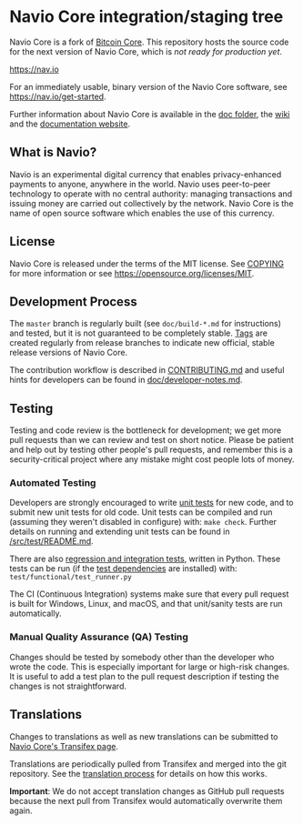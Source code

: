 Navio Core integration/staging tree
=====================================

Navio Core is a fork of [Bitcoin Core](https://github.com/bitcoin/bitcoin). This
repository hosts the source code for the next version of Navio Core, which is *not
ready for production yet*.

https://nav.io

For an immediately usable, binary version of the Navio Core software, see
https://nav.io/get-started.

Further information about Navio Core is available in the [doc folder](/doc),
the [wiki](https://github.com/nav-io/navio-core/wiki) and the [documentation website](https://doc.nav.community).

What is Navio?
----------------

Navio is an experimental digital currency that enables privacy-enhanced payments to
anyone, anywhere in the world. Navio uses peer-to-peer technology to operate
with no central authority: managing transactions and issuing money are carried
out collectively by the network. Navio Core is the name of open source
software which enables the use of this currency.

License
-------

Navio Core is released under the terms of the MIT license. See [COPYING](COPYING) for more
information or see https://opensource.org/licenses/MIT.

Development Process
-------------------

The `master` branch is regularly built (see `doc/build-*.md` for instructions) and tested, but it is not guaranteed to be
completely stable. [Tags](https://github.com/navocin/navio/tags) are created
regularly from release branches to indicate new official, stable release versions of Navio Core.

The contribution workflow is described in [CONTRIBUTING.md](CONTRIBUTING.md)
and useful hints for developers can be found in [doc/developer-notes.md](doc/developer-notes.md).

Testing
-------

Testing and code review is the bottleneck for development; we get more pull
requests than we can review and test on short notice. Please be patient and help out by testing
other people's pull requests, and remember this is a security-critical project where any mistake might cost people
lots of money.

### Automated Testing

Developers are strongly encouraged to write [unit tests](src/test/README.md) for new code, and to
submit new unit tests for old code. Unit tests can be compiled and run
(assuming they weren't disabled in configure) with: `make check`. Further details on running
and extending unit tests can be found in [/src/test/README.md](/src/test/README.md).

There are also [regression and integration tests](/test), written
in Python.
These tests can be run (if the [test dependencies](/test) are installed) with: `test/functional/test_runner.py`

The CI (Continuous Integration) systems make sure that every pull request is built for Windows, Linux, and macOS,
and that unit/sanity tests are run automatically.

### Manual Quality Assurance (QA) Testing

Changes should be tested by somebody other than the developer who wrote the
code. This is especially important for large or high-risk changes. It is useful
to add a test plan to the pull request description if testing the changes is
not straightforward.

Translations
------------

Changes to translations as well as new translations can be submitted to
[Navio Core's Transifex page](https://www.transifex.com/navio/navio/).

Translations are periodically pulled from Transifex and merged into the git repository. See the
[translation process](doc/translation_process.md) for details on how this works.

**Important**: We do not accept translation changes as GitHub pull requests because the next
pull from Transifex would automatically overwrite them again.

